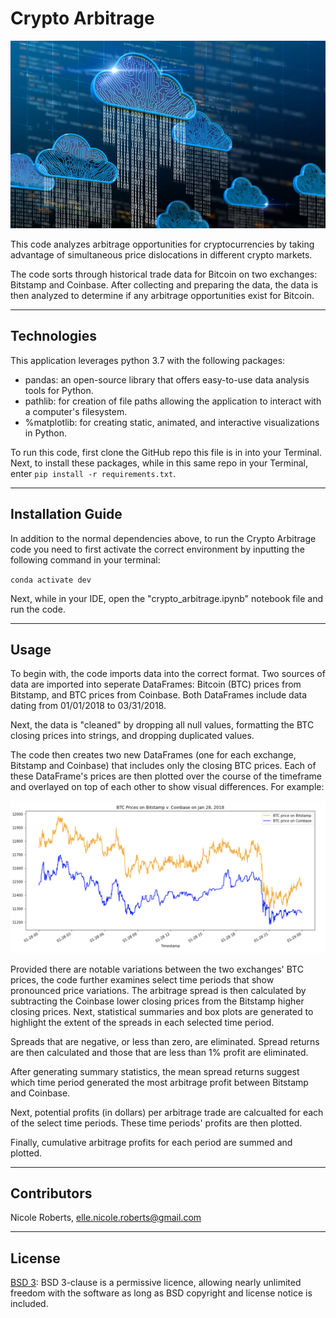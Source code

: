 # Crypto Arbitrage


<img src= "images/raining.png" width="930" height="300">

This code analyzes arbitrage opportunities for cryptocurrencies by taking advantage of simultaneous price dislocations in different crypto markets.

The code sorts through historical trade data for Bitcoin on two exchanges: Bitstamp and Coinbase. After collecting and preparing the data, the data is then analyzed to determine if any arbitrage opportunities exist for Bitcoin.

---

## Technologies

This application leverages python 3.7 with the following packages:

* pandas: an open-source library that offers easy-to-use data analysis tools for Python.
* pathlib: for creation of file paths allowing the application to interact with a computer's filesystem.
* %matplotlib: for creating static, animated, and interactive visualizations in Python.

To run this code, first clone the GitHub repo this file is in into your Terminal. Next, to install these packages, while in this same repo in your Terminal, enter `pip install -r requirements.txt`.

---

## Installation Guide

In addition to the normal dependencies above, to run the Crypto Arbitrage code you need to first activate the correct environment by inputting the following command in your terminal:

`conda activate dev`

Next, while in your IDE, open the "crypto_arbitrage.ipynb" notebook file and run the code.

---

## Usage

To begin with, the code imports data into the correct format. Two sources of data are imported into seperate DataFrames: Bitcoin (BTC) prices from Bitstamp, and BTC prices from Coinbase. Both DataFrames include data dating from 01/01/2018 to 03/31/2018.

Next, the data is "cleaned" by dropping all null values, formatting the BTC closing prices into strings, and dropping duplicated values.

The code then creates two new DataFrames (one for each exchange, Bitstamp and Coinbase) that includes only the closing BTC prices. Each of these DataFrame's prices are then plotted over the course of the timeframe and overlayed on top of each other to show visual differences. For example:

![Arbitrage spread plot.](images/arbspread.png)

Provided there are notable variations between the two exchanges' BTC prices, the code further examines select time periods that show pronounced price variations. The arbitrage spread is then calculated by subtracting the Coinbase lower closing prices from the Bitstamp higher closing prices. Next, statistical summaries and box plots are generated to highlight the extent of the spreads in each selected time period.

Spreads that are negative, or less than zero, are eliminated. Spread returns are then calculated and those that are less than 1% profit are eliminated.

After generating summary statistics, the mean spread returns suggest which time period generated the most arbitrage profit between Bitstamp and Coinbase.

Next, potential profits (in dollars) per arbitrage trade are calcualted for each of the select time periods. These time periods' profits are then plotted.

Finally, cumulative arbitrage profits for each period are summed and plotted.

---

## Contributors

Nicole Roberts,
elle.nicole.roberts@gmail.com

---

## License

[BSD 3](https://choosealicense.com/licenses/bsd-3-clause-clear/): BSD 3-clause is a permissive licence, allowing nearly unlimited freedom with the software as long as BSD copyright and license notice is included.

